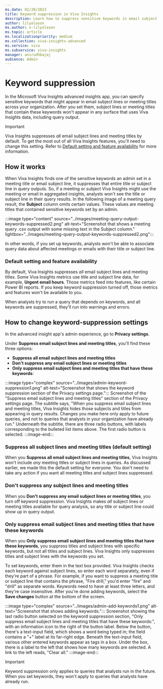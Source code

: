 ```yaml
---
ms.date: 02/28/2023
title: Keyword suppression in Viva Insights
description: Learn how to suppress sensitive keywords in email subject lines and meeting titles with Viva Insights. 
author: lilyolason
ms.author: v-lilyolason
ms.topic: article
ms.localizationpriority: medium
ms.collection: viva-insights-advanced
ms.service: viva 
ms.subservice: viva-insights
manager: anirudhbajaj
audience: Admin
---
```


# Keyword suppression

In the Microsoft Viva Insights advanced insights app, you can specify sensitive keywords that might appear in email subject lines or meeting titles across your organization. After you set them, subject lines or meeting titles that contain these keywords won't appear in any surface that uses Viva Insights data, including query output.

>[!Important]
> Viva Insights suppresses *all* email subject lines and meeting titles by default. To get the most out of all Viva Insights features, you'll need to change this setting. Refer to [Default setting and feature availability](#default-setting-and-feature-availability) for more information.

## How it works

When Viva Insights finds one of the sensitive keywords an admin set in a meeting title or email subject line, it suppresses that entire title or subject line in query outputs. So, if a meeting or subject Viva Insights might use the meeting or email in aggregated insights, analysts won't see the title or subject line in their query results. In the following image of a meeting query result, the **Subject** column omits certain values. These values are meeting titles that contained sensitive keywords set by an admin.

:::image type="content" source="../images/meeting-query-output-keywords-suppressed2.png" alt-text="Screenshot that shows a meeting query .csv output with some missing text in the Subject column." lightbox="../images/meeting-query-output-keywords-suppressed2.png":::

In other words, if you set up keywords, analysts won't be able to associate query data about affected meetings or emails with their title or subject line.

### Default setting and feature availability

By default, Viva Insights suppresses *all* email subject lines and meeting titles. Some Viva Insights metrics use title and subject line data, for example, **Urgent email hours**. Those metrics feed into features, like certain Power BI reports. If you keep keyword suppression turned off, those metrics and features won't be available to you.

When analysts try to run a query that depends on keywords, and all keywords are suppressed, they'll run into warnings and errors.

## How to change keyword-suppression settings

In the advanced insight app's admin experience, go to **Privacy settings**.

Under **Suppress email subject lines and meeting titles**, you'll find these three options:

* **Suppress all email subject lines and meeting titles**
* **Don't suppress any email subject lines or meeting titles**
* **Only suppress email subject lines and meeting titles that have these keywords**:

:::image type="complex" source="../images/admin-keyword-suppression1.png" alt-text="Screenshot that shows the keyword suppression section of the Privacy settings page.":::
   Screenshot of the "Suppress email subject lines and meeting titles" section of the Privacy settings page. The subtitle says, "When you suppress email subject lines and meeting titles, Viva Insights hides those subjects and titles from appearing in query results. Changes you make here only apply to future queries, and not to queries that analysts in your organization have already run." Underneath the subtitle, there are three radio buttons, with labels corresponding to the bulleted list items above. The first radio button is selected. 
:::image-end:::

### Suppress all subject lines and meeting titles (default setting)

When you **Suppress all email subject lines and meeting titles**, Viva Insights won't include *any* meeting titles or subject lines in queries. As discussed earlier, we made this the default setting for everyone. You don't need to take any action if you want all meeting titles and subject lines suppressed.

### Don't suppress any subject lines and meeting titles

When you **Don't suppress any email subject lines or meeting titles**, you turn off keyword suppression. Viva Insights makes *all* subject lines or meeting titles available for query analysis, so any title or subject line could show up in query output.

### Only suppress email subject lines and meeting titles that have these keywords

When you **Only suppress email subject lines and meeting titles that have these keywords**, you suppress titles and subject lines with specific keywords, but not all titles and subject lines. Viva Insights only suppresses titles and subject lines with the keywords you set.

To set keywords, enter them in the text box provided. Viva Insights checks each keyword against subject lines, so enter each word separately, even if they're part of a phrase. For example, if you want to suppress a meeting title or subject line that contains the phrase, "Fire drill," you'd enter "fire" and "drill" as separate words. Keywords need to have at least three letters, and they're case insensitive. After you're done adding keywords, select the **Save changes** button at the bottom of the screen. 

:::image type="complex" source="../images/admin-add-keywords1.png" alt-text="Screenshot that shows adding keywords.":::
   Screenshot showing the last radio button selected on the keyword suppression section, "Only suppress email subject lines and meeting titles that have these keywords:", with an information icon to the right of the button label. Below the button, there's a text-input field, which shows a word being typed in; the field contains a "+" label at its far-right edge. Beneath the text-input field, various other entered keywords appear as tags in a box. Under the box, there is a label to the left that shows how many keywords are selected. A link to the left reads, "Clear all."
:::image-end:::

>[!Important]
>Keyword suppression only applies to queries that analysts run in the future. When you set keywords, they won't apply to queries that analysts have already run.
